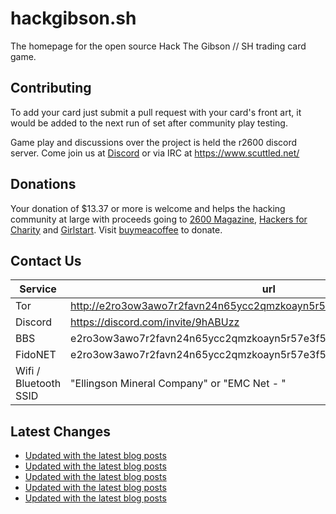 # hackgibson.sh
The homepage for the open source Hack The Gibson // SH trading card game.


## Contributing

To add your card just submit a pull request with your card's front art, it would be added to the next run of set after community play testing.

Game play and discussions over the project is held the r2600 discord server. Come join us at [Discord](https://discord.com/invite/9hABUzz) or via IRC at https://www.scuttled.net/


## Donations

Your donation of $13.37 or more is welcome and helps the hacking community at large with proceeds going to [2600 Magazine](https://2600.com/), [Hackers for Charity](https://hackersforcharity.org) and [Girlstart](https://girlstart.org).  Visit [buymeacoffee](https://www.buymeacoffee.com/hackgibson.sh) to donate.


## Contact Us

Service | url
-|-
Tor | http://e2ro3ow3awo7r2favn24n65ycc2qmzkoayn5r57e3f56nvjwdcgg32ad.onion
Discord | https://discord.com/invite/9hABUzz
BBS | e2ro3ow3awo7r2favn24n65ycc2qmzkoayn5r57e3f56nvjwdcgg32ad.onion:23
FidoNET | e2ro3ow3awo7r2favn24n65ycc2qmzkoayn5r57e3f56nvjwdcgg32ad.onion:24554
Wifi / Bluetooth SSID | "Ellingson Mineral Company" or "EMC Net - <fidonet address>"

## Latest Changes
<!-- BLOG-POST-LIST:START -->
- [Updated with the latest blog posts](https://github.com/DFW2600/hackgibson.sh/commit/1d7a20f6119f12b5e829410df5346618245b214b)
- [Updated with the latest blog posts](https://github.com/DFW2600/hackgibson.sh/commit/4d2aae93a97e1e470eecd2f7f6852dfc19a7b359)
- [Updated with the latest blog posts](https://github.com/DFW2600/hackgibson.sh/commit/fbe9eaadcc4655c86f199a7f8516cc18d547a416)
- [Updated with the latest blog posts](https://github.com/DFW2600/hackgibson.sh/commit/88833b38f368a99943853bc0e703a90eb81ccd67)
- [Updated with the latest blog posts](https://github.com/DFW2600/hackgibson.sh/commit/f30580cf976f01f9766fda7c516d931123da1cd5)
<!-- BLOG-POST-LIST:END -->
